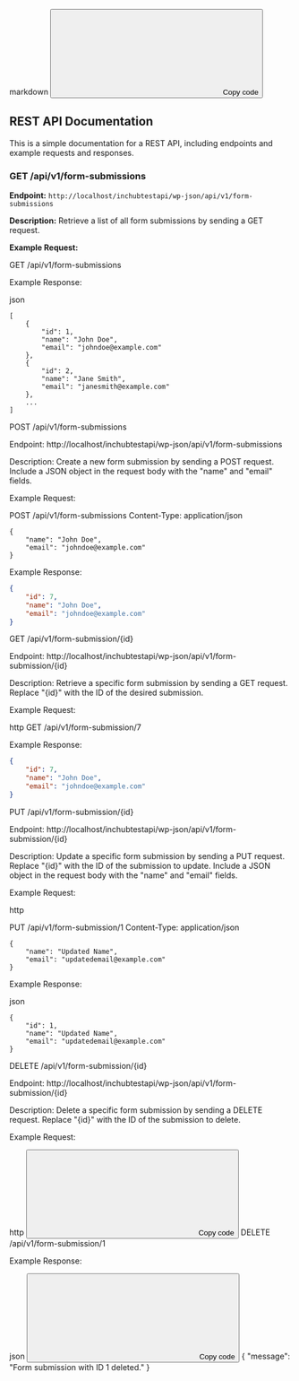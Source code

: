 
markdown
<button><svg><path></path></svg><span>Copy code</span><span></span></button>
## REST API Documentation

This is a simple documentation for a REST API, including endpoints and example requests and responses.

### GET /api/v1/form-submissions

**Endpoint:** `http://localhost/inchubtestapi/wp-json/api/v1/form-submissions`

**Description:** Retrieve a list of all form submissions by sending a GET request.

**Example Request:**


GET /api/v1/form-submissions

Example Response:

json
```http
[
    {
        "id": 1,
        "name": "John Doe",
        "email": "johndoe@example.com"
    },
    {
        "id": 2,
        "name": "Jane Smith",
        "email": "janesmith@example.com"
    },
    ...
]
```
POST /api/v1/form-submissions

Endpoint: http://localhost/inchubtestapi/wp-json/api/v1/form-submissions

Description: Create a new form submission by sending a POST request. Include a JSON object in the request body with the "name" and "email" fields.

Example Request:



POST /api/v1/form-submissions
Content-Type: application/json
```http
{
    "name": "John Doe",
    "email": "johndoe@example.com"
}
```
Example Response:


```json
{
    "id": 7,
    "name": "John Doe",
    "email": "johndoe@example.com"
}
```
GET /api/v1/form-submission/{id}

Endpoint: http://localhost/inchubtestapi/wp-json/api/v1/form-submission/{id}

Description: Retrieve a specific form submission by sending a GET request. Replace "{id}" with the ID of the desired submission.

Example Request:

http
GET /api/v1/form-submission/7

Example Response:


```json
{
    "id": 7,
    "name": "John Doe",
    "email": "johndoe@example.com"
}
```
PUT /api/v1/form-submission/{id}

Endpoint: http://localhost/inchubtestapi/wp-json/api/v1/form-submission/{id}

Description: Update a specific form submission by sending a PUT request. Replace "{id}" with the ID of the submission to update. Include a JSON object in the request body with the "name" and "email" fields.

Example Request:

http

PUT /api/v1/form-submission/1
Content-Type: application/json
```
{
    "name": "Updated Name",
    "email": "updatedemail@example.com"
}
```
Example Response:

json
```
{
    "id": 1,
    "name": "Updated Name",
    "email": "updatedemail@example.com"
}
```
DELETE /api/v1/form-submission/{id}

Endpoint: http://localhost/inchubtestapi/wp-json/api/v1/form-submission/{id}

Description: Delete a specific form submission by sending a DELETE request. Replace "{id}" with the ID of the submission to delete.

Example Request:

http
<button><svg><path></path></svg><span>Copy code</span><span></span></button>
DELETE /api/v1/form-submission/1

Example Response:

json
<button><svg><path></path></svg><span>Copy code</span><span></span></button>
{
    "message": "Form submission with ID 1 deleted."
}


